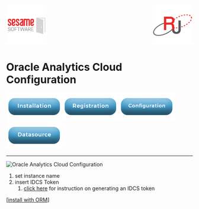 [![Logo](../../images/SesameLogo110x110.png)](http://www.sesamesoftware.com) <img align=right src="../../images/RJOrbit110x110.png">

# Oracle Analytics Cloud Configuration

[![Installation](../../images/Button_Installation.png)](../installguide.md)[![Registration](../../images/Button_Registration.png)](../RegistrationGuide.md)[![Configuration](../../images/Button_Configuration.png)](../configurationGuide.md) [![Datasource](../../images/Button_Datasource.png)](../DatasourceGuide.md)

---

![Oracle Analytics Cloud Configuration](../images/OracleAnalyticsCloudConfiguration.png)

1. set instance name
2. insert IDCS Token
   1. [click here](Supporting/idcsToken.md) for instruction on generating an IDCS token

[[install with ORM](../installwithORM.md)]
